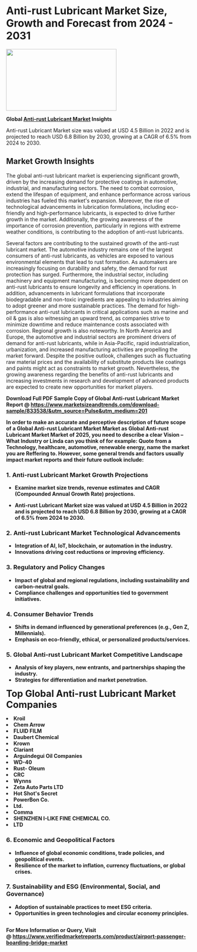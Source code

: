 <H1>Anti-rust Lubricant Market Size, Growth and Forecast from 2024 - 2031</H1><img class="aligncenter size-medium wp-image-584254" src="https://thirdeyenews.in/wp-content/uploads/2024/09/Global-Market-Research-300x168.jpeg" alt="" width="300" height="168" /><p><strong>Global&nbsp;<a href="https://www.marketsizeandtrends.com/download-sample/833538/&amp;utm_source=Pulse&amp;utm_medium=201">Anti-rust Lubricant Market</a> Insights</strong></p><p>Anti-rust Lubricant Market size was valued at USD 4.5 Billion in 2022 and is projected to reach USD 6.8 Billion by 2030, growing at a CAGR of 6.5% from 2024 to 2030.</p><p><h2>Market Growth Insights</h2> <p>The global anti-rust lubricant market is experiencing significant growth, driven by the increasing demand for protective coatings in automotive, industrial, and manufacturing sectors. The need to combat corrosion, extend the lifespan of equipment, and enhance performance across various industries has fueled this market's expansion. Moreover, the rise of technological advancements in lubrication formulations, including eco-friendly and high-performance lubricants, is expected to drive further growth in the market. Additionally, the growing awareness of the importance of corrosion prevention, particularly in regions with extreme weather conditions, is contributing to the adoption of anti-rust lubricants.</p> <p><strong></strong></p> <p>Several factors are contributing to the sustained growth of the anti-rust lubricant market. The automotive industry remains one of the largest consumers of anti-rust lubricants, as vehicles are exposed to various environmental elements that lead to rust formation. As automakers are increasingly focusing on durability and safety, the demand for rust protection has surged. Furthermore, the industrial sector, including machinery and equipment manufacturing, is becoming more dependent on anti-rust lubricants to ensure longevity and efficiency in operations. In addition, advancements in lubricant formulations that incorporate biodegradable and non-toxic ingredients are appealing to industries aiming to adopt greener and more sustainable practices. The demand for high-performance anti-rust lubricants in critical applications such as marine and oil & gas is also witnessing an upward trend, as companies strive to minimize downtime and reduce maintenance costs associated with corrosion. Regional growth is also noteworthy. In North America and Europe, the automotive and industrial sectors are prominent drivers of demand for anti-rust lubricants, while in Asia-Pacific, rapid industrialization, urbanization, and increased manufacturing activities are propelling the market forward. Despite the positive outlook, challenges such as fluctuating raw material prices and the availability of substitute products like coatings and paints might act as constraints to market growth. Nevertheless, the growing awareness regarding the benefits of anti-rust lubricants and increasing investments in research and development of advanced products are expected to create new opportunities for market players.</p> <p><strong></p><p><span class=""><strong>Download Full PDF Sample Copy of Global Anti-rust Lubricant Market Report</strong> @ <a href="https://www.marketsizeandtrends.com/download-sample/833538/&amp;utm_source=Pulse&amp;utm_medium=201" target="_blank">https://www.marketsizeandtrends.com/download-sample/833538/&amp;utm_source=Pulse&amp;utm_medium=201</a></span></p><p>In order to make an accurate and perceptive description of future scope of a Global&nbsp;Anti-rust Lubricant Market Market as Global&nbsp;Anti-rust Lubricant Market Market of 2025, you need to describe a clear Vision &ndash; What Industry or Linda can you think of for example: Quote from a Technology, healthcare, automotive, renewable energy, name the market you are Reffering to. However, some general trends and factors usually impact market reports and their future outlook include:</p><h3>1.&nbsp;<strong>Anti-rust Lubricant Market Growth Projections</strong></h3><ul><li>Examine market size trends, revenue estimates and CAGR (Compounded Annual Growth Rate) projections.</li><li><p>Anti-rust Lubricant Market size was valued at USD 4.5 Billion in 2022 and is projected to reach USD 6.8 Billion by 2030, growing at a CAGR of 6.5% from 2024 to 2030.</p></li></ul><h3>2.&nbsp;<strong>Anti-rust Lubricant Market Technological Advancements</strong></h3><ul><li>Integration of AI, IoT, blockchain, or automation in the industry.</li><li>Innovations driving cost reductions or improving efficiency.</li></ul><h3>3.&nbsp;<strong>Regulatory and Policy Changes</strong></h3><ul><li>Impact of global and regional regulations, including sustainability and carbon-neutral goals.</li><li>Compliance challenges and opportunities tied to government initiatives.</li></ul><h3>4.&nbsp;<strong>Consumer Behavior Trends</strong></h3><ul><li>Shifts in demand influenced by generational preferences (e.g., Gen Z, Millennials).</li><li>Emphasis on eco-friendly, ethical, or personalized products/services.</li></ul><h3>5.&nbsp;<strong>Global Anti-rust Lubricant Market Competitive Landscape</strong></h3><ul><li>Analysis of key players, new entrants, and partnerships shaping the industry.</li><li>Strategies for differentiation and market penetration.</li></ul><p data-pm-slice="1 1 []"><span style="color: inherit; font-family: inherit; font-size: 25px;">Top Global Anti-rust Lubricant Market Companies</span></p><div class="" data-test-id=""><p><li>Kroil</li><li> Chem Arrow</li><li> FLUID FILM</li><li> Daubert Chemical</li><li> Krown</li><li> Clariant</li><li> Arguindegui Oil Companies</li><li> WD-40</li><li> Rust- Oleum</li><li> CRC</li><li> Wynns</li><li> Zeta Auto Parts LTD</li><li> Hot Shot's Secret</li><li> PowerBon Co.</li><li> Ltd.</li><li> Comma</li><li> SHENZHEN I-LIKE FINE CHEMICAL CO.</li><li> LTD</li></p></div><h3>6.&nbsp;<strong>Economic and Geopolitical Factors</strong></h3><ul><li>Influence of global economic conditions, trade policies, and geopolitical events.</li><li>Resilience of the market to inflation, currency fluctuations, or global crises.</li></ul><h3>7.&nbsp;<strong>Sustainability and ESG (Environmental, Social, and Governance)</strong></h3><ul><li>Adoption of sustainable practices to meet ESG criteria.</li><li>Opportunities in green technologies and circular economy principles.</li></ul><h2><strong style="font-size: 14px;">For More Information or Query, Visit @&nbsp;</strong><a style="background-color: #ffffff; font-size: 14px;" href="https://www.marketsizeandtrends.com/report/anti-rust-lubricant-market/" target="_blank">https://www.verifiedmarketreports.com/product/airport-passenger-boarding-bridge-market</a></h2>
